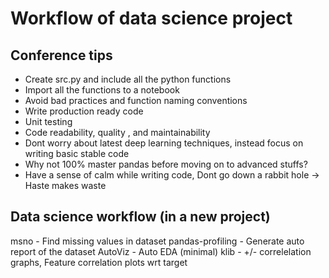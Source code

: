 # Workflow of data science project

## Conference tips

- Create src.py and include all the python functions
- Import all the functions to a notebook
- Avoid bad practices and function naming conventions
- Write production ready code
- Unit testing
- Code readability, quality , and maintainability
- Dont worry about latest deep learning techniques, instead focus on writing basic stable code
- Why not 100% master pandas before moving on to advanced stuffs?
- Have a sense of calm while writing code, Dont go down a rabbit hole -> Haste makes waste

## Data science workflow (in a new project)

msno - Find missing values in dataset
pandas-profiling - Generate auto report of the dataset
AutoViz - Auto EDA (minimal)
klib - +/- correlelation graphs, Feature correlation plots wrt target
